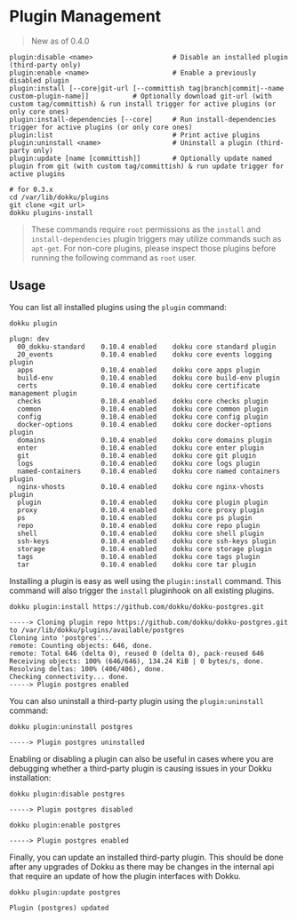 # Plugin Management

> New as of 0.4.0

```
plugin:disable <name>                    # Disable an installed plugin (third-party only)
plugin:enable <name>                     # Enable a previously disabled plugin
plugin:install [--core|git-url [--committish tag|branch|commit|--name custom-plugin-name]]           # Optionally download git-url (with custom tag/committish) & run install trigger for active plugins (or only core ones)
plugin:install-dependencies [--core]     # Run install-dependencies trigger for active plugins (or only core ones)
plugin:list                              # Print active plugins
plugin:uninstall <name>                  # Uninstall a plugin (third-party only)
plugin:update [name [committish]]        # Optionally update named plugin from git (with custom tag/committish) & run update trigger for active plugins
```

```shell
# for 0.3.x
cd /var/lib/dokku/plugins
git clone <git url>
dokku plugins-install
```

> These commands require `root` permissions as the `install` and `install-dependencies` plugin triggers may utilize commands such as `apt-get`. For non-core plugins, please inspect those plugins before running the following command as `root` user.

## Usage

You can list all installed plugins using the `plugin` command:

```shell
dokku plugin
```

```
plugn: dev
  00_dokku-standard    0.10.4 enabled    dokku core standard plugin
  20_events            0.10.4 enabled    dokku core events logging plugin
  apps                 0.10.4 enabled    dokku core apps plugin
  build-env            0.10.4 enabled    dokku core build-env plugin
  certs                0.10.4 enabled    dokku core certificate management plugin
  checks               0.10.4 enabled    dokku core checks plugin
  common               0.10.4 enabled    dokku core common plugin
  config               0.10.4 enabled    dokku core config plugin
  docker-options       0.10.4 enabled    dokku core docker-options plugin
  domains              0.10.4 enabled    dokku core domains plugin
  enter                0.10.4 enabled    dokku core enter plugin
  git                  0.10.4 enabled    dokku core git plugin
  logs                 0.10.4 enabled    dokku core logs plugin
  named-containers     0.10.4 enabled    dokku core named containers plugin
  nginx-vhosts         0.10.4 enabled    dokku core nginx-vhosts plugin
  plugin               0.10.4 enabled    dokku core plugin plugin
  proxy                0.10.4 enabled    dokku core proxy plugin
  ps                   0.10.4 enabled    dokku core ps plugin
  repo                 0.10.4 enabled    dokku core repo plugin
  shell                0.10.4 enabled    dokku core shell plugin
  ssh-keys             0.10.4 enabled    dokku core ssh-keys plugin
  storage              0.10.4 enabled    dokku core storage plugin
  tags                 0.10.4 enabled    dokku core tags plugin
  tar                  0.10.4 enabled    dokku core tar plugin
```

Installing a plugin is easy as well using the `plugin:install` command. This command will also trigger the `install` pluginhook on all existing plugins.

```shell
dokku plugin:install https://github.com/dokku/dokku-postgres.git
```

```
-----> Cloning plugin repo https://github.com/dokku/dokku-postgres.git to /var/lib/dokku/plugins/available/postgres
Cloning into 'postgres'...
remote: Counting objects: 646, done.
remote: Total 646 (delta 0), reused 0 (delta 0), pack-reused 646
Receiving objects: 100% (646/646), 134.24 KiB | 0 bytes/s, done.
Resolving deltas: 100% (406/406), done.
Checking connectivity... done.
-----> Plugin postgres enabled
```

You can also uninstall a third-party plugin using the `plugin:uninstall` command:

```shell
dokku plugin:uninstall postgres
```

```
-----> Plugin postgres uninstalled
```

Enabling or disabling a plugin can also be useful in cases where you are debugging whether a third-party plugin is causing issues in your Dokku installation:

```shell
dokku plugin:disable postgres
```

```
-----> Plugin postgres disabled
```

```shell
dokku plugin:enable postgres
```

```
-----> Plugin postgres enabled
```

Finally, you can update an installed third-party plugin. This should be done after any upgrades of Dokku as there may be changes in the internal api that require an update of how the plugin interfaces with Dokku.

```shell
dokku plugin:update postgres
```

```
Plugin (postgres) updated
```
